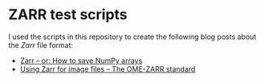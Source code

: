 # ZARR test scripts

I used the scripts in this repository to create the following blog posts about the _Zarr_ file format:

* [Zarr – or: How to save NumPy arrays](https://www.fabriziomusacchio.com/blog/2022-10-19-Zarr_for_NumPy_arrays)
* [Using Zarr for image files – The OME-ZARR standard](https://www.fabriziomusacchio.com/blog/2022-10-24-Zarr_and_images)
